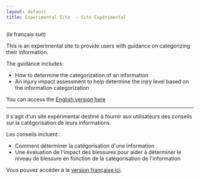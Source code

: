```yaml
---
layout: default
title: Experimental Site  - Site Expérimental
---
```


(le français suit)

This is an experimental site to provide users with guidance on categorizing their information.

The guidance includes:

* How to determine the categorization of an information
* An injury impact assessment to help determine the injry level based on the information categorization

You can access the [English version here](index-en.html)

----

Il s'agit d'un site expérimental destiné à fournir aux utilisateurs des conseils sur la catégorisation de leurs informations.

Les conseils incluent :

* Comment déterminer la catégorisation d'une information
* Une évaluation de l'impact des blessures pour aider à déterminer le niveau de blessure en fonction de la catégorisation de l'information

Vous pouvez accéder à la [version française ici](index-fr.html).
